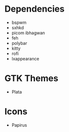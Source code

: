 # Dependencies
- bspwm
- sxhkd
- picom ibhagwan
- feh
- polybar
- kitty
- rofi
- lxappearance

# GTK Themes
- Plata

# Icons
- Papirus
